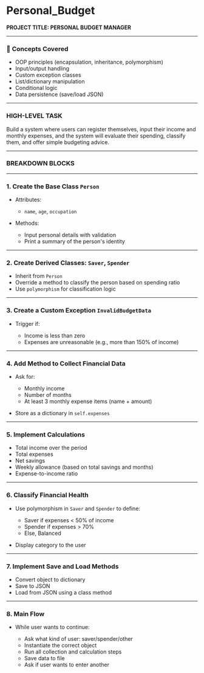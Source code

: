 # Personal_Budget


**PROJECT TITLE: PERSONAL BUDGET MANAGER**

---

### 📘 **Concepts Covered**

* OOP principles (encapsulation, inheritance, polymorphism)
* Input/output handling
* Custom exception classes
* List/dictionary manipulation
* Conditional logic
* Data persistence (save/load JSON)

---

### **HIGH-LEVEL TASK**

Build a system where users can register themselves, input their income and monthly expenses, and the system will evaluate their spending, classify them, and offer simple budgeting advice.

---

### **BREAKDOWN BLOCKS**

---

### 1. **Create the Base Class `Person`**

* Attributes:

  * `name`, `age`, `occupation`
* Methods:

  * Input personal details with validation
  * Print a summary of the person's identity

---

### 2. **Create Derived Classes: `Saver`, `Spender`**

* Inherit from `Person`
* Override a method to classify the person based on spending ratio
* Use `polymorphism` for classification logic

---

### 3. **Create a Custom Exception `InvalidBudgetData`**

* Trigger if:

  * Income is less than zero
  * Expenses are unreasonable (e.g., more than 150% of income)

---

### 4. **Add Method to Collect Financial Data**

* Ask for:

  * Monthly income
  * Number of months
  * At least 3 monthly expense items (name + amount)
* Store as a dictionary in `self.expenses`

---

### 5. **Implement Calculations**

* Total income over the period
* Total expenses
* Net savings
* Weekly allowance (based on total savings and months)
* Expense-to-income ratio

---

### 6. **Classify Financial Health**

* Use polymorphism in `Saver` and `Spender` to define:

  * Saver if expenses < 50% of income
  * Spender if expenses > 70%
  * Else, Balanced
* Display category to the user

---

### 7. **Implement Save and Load Methods**

* Convert object to dictionary
* Save to JSON
* Load from JSON using a class method

---

### 8. **Main Flow**

* While user wants to continue:

  * Ask what kind of user: saver/spender/other
  * Instantiate the correct object
  * Run all collection and calculation steps
  * Save data to file
  * Ask if user wants to enter another




